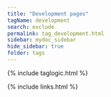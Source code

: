 ```yaml
---
title: "Development pages"
tagName: development
search: exclude
permalink: tag_development.html
sidebar: mydoc_sidebar
hide_sidebar: true
folder: tags
---
```


{% include taglogic.html %}

{% include links.html %}
